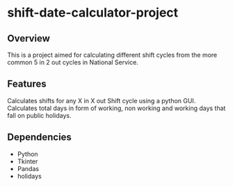 # shift-date-calculator-project

## Overview
This is a project aimed for calculating different shift cycles from the more common 5 in 2 out cycles in National Service.

## Features
Calculates shifts for any X in X out Shift cycle using a python GUI.
Calculates total days in form of working, non working and working days that fall on public holidays.

## Dependencies
- Python
- Tkinter
- Pandas
- holidays